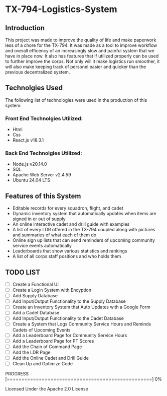 

# TX-794-Logistics-System

## Introduction
This project was made to improve the quality of life and make paperwork less of a chore for the TX-794. It was made as a tool to improve workflow and overall efficency of an increasingly slow and painful system that we have in place now. It also has features that if utilized properly can be used to further improve the corps. Not only will it make logistics run smoother, it will also make keeping track of personel easier and quicker than the previous decentralized system.

## Technolgies Used
The following list of technologies were used in the production of this system:

### Front End Technolgies Utilized:
- Html 
- Css 
- React.js v18.3.1

### Back End Technolgies Utilized:
- Node.js v20.14.0
- SQL
- Apache Web Server v2.4.59
- Ubuntu 24.04 LTS

## Features of this System
- Editable records for every squadron, flight, and cadet
- Dynamic inventory system that automatically updates when items are signed in or out of supply
- An online interactive cadet and drill guide with examples
- A list of every LDR offered in the TX-794 coupled along with pictures and summaries of what each of them do
- Online sign up lists that can send reminders of upcoming community service events automatically
- Leaderboards that show various statistics and rankings
- A list of all corps staff positions and who holds them

## TODO LIST
- [ ] Create a Functional UI
- [ ] Create a Login System with Encyption
- [ ] Add Supply Database
- [ ] Add Input/Output Functionality to the Supply Database
- [ ] Create an Inventory System that Auto Updates with a Google Form
- [ ] Add a Cadet Database
- [ ] Add Input/Output Functionality to the Cadet Database
- [ ] Create a System that Logs Community Service Hours and Reminds Cadets of Upcoming Events
- [ ] Add a Leaderboard Page for Community Service Hours
- [ ] Add a Leaderboard Page for PT Scores
- [ ] Add the Chain of Command Page
- [ ] Add the LDR Page
- [ ] Add the Online Cadet and Drill Guide
- [ ] Clean Up and Optimize Code

PROGRESS [==================================================] 0%

Licensed Under the Apache 2.0 License
